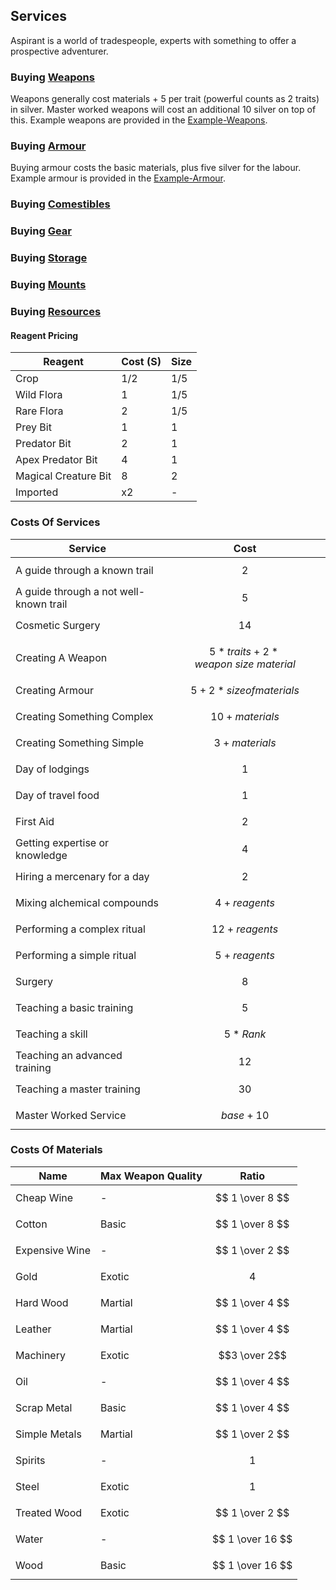 ## Services
Aspirant is a world of tradespeople, experts with something to offer a prospective adventurer. 

### Buying [Weapons](Weapons)
Weapons generally cost materials + 5 per trait (powerful counts as 2 traits) in silver. Master worked weapons will cost an additional 10 silver on top of this. Example weapons are provided in the [Example-Weapons](Example-Weapons).

### Buying [Armour](Armour)
Buying armour costs the basic materials, plus five silver for the labour. Example armour is provided in the [Example-Armour](Example-Armour).

### Buying [Comestibles](Comestibles)

### Buying [Gear](Gear)

### Buying [Storage](Storage)

### Buying [Mounts](Mounts)

### Buying [Resources](Resources)

#### Reagent Pricing

| Reagent              | Cost (S) | Size |
| -------------------- | -------- | ---- |
| Crop                 | 1/2      | 1/5  |
| Wild Flora           | 1        | 1/5  |
| Rare Flora           | 2        | 1/5  |
| Prey Bit             | 1        | 1    |
| Predator Bit         | 2        | 1    |
| Apex Predator Bit    | 4        | 1    |
| Magical Creature Bit | 8        | 2    |
| Imported             | x2       | -    |

### Costs Of Services

| Service                                | Cost                                                                  |
| -------------------------------------- | --------------------------------------------------------------------- |
| A guide through a known trail          | $$ 2     $$                                                           |
| A guide through a not well-known trail | $$ 5     $$                                                           |
| Cosmetic Surgery                       | $$ 14   $$                                                            |
| Creating A Weapon                      | $$ 5*traits + 2*weapon\ size\ material $$ |
| Creating Armour                        | $$ 5 + 2 * size of materials $$                     |
| Creating Something Complex             | $$10 + materials $$                                                       |
| Creating Something Simple              | $$ 3 + materials $$                                                        |
| Day of lodgings                        | $$1   $$                                                                  |
| Day of travel food                     | $$1   $$                                                                  |
| First Aid                              | $$2     $$                                                                |
| Getting expertise or knowledge         | $$4    $$                                                                 |
| Hiring a mercenary for a day           | $$2    $$                                                                 |
| Mixing alchemical compounds            | $$4 + reagents   $$                                                       |
| Performing a complex ritual            | $$12 + reagents  $$                                                       |
| Performing a simple ritual             | $$5 + reagents   $$                                                       |
| Surgery                                | $$8   $$                                                                  |
| Teaching a basic training              | $$5   $$                                                                  |
| Teaching a skill                       | $$ 5 * Rank $$                                                        |
| Teaching an advanced training          | $$12     $$                                                               |
| Teaching a master training             | $$30     $$                                                               |
| Master Worked Service                  | $$ base + 10 $$                                                                      |

### Costs Of Materials

| Name           | Max Weapon Quality | Ratio |
| -------------- | ------------------ | ----- |
| Cheap Wine     | -                  | $$ 1 \over 8 $$      |
| Cotton         | Basic              | $$ 1 \over 8 $$     |
| Expensive Wine | -                  | $$ 1 \over 2 $$     |
| Gold           | Exotic             | $$4$$     |
| Hard Wood      | Martial            | $$ 1 \over 4 $$     |
| Leather        | Martial            | $$ 1 \over 4 $$     |
| Machinery      | Exotic             | $$3 \over 2$$   |
| Oil            | -                  | $$ 1 \over 4 $$     |
| Scrap Metal    | Basic              | $$ 1 \over 4 $$     |
| Simple Metals  | Martial            | $$ 1 \over 2 $$     |
| Spirits        | -                  | $$1$$     |
| Steel          | Exotic             | $$1$$     |
| Treated Wood   | Exotic             | $$ 1 \over 2 $$     |
| Water          | -                  | $$ 1 \over 16 $$  |
| Wood           | Basic              | $$ 1 \over 16 $$  |